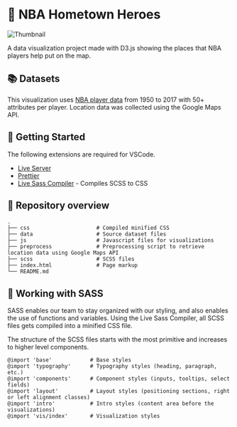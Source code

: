 # 🏀 NBA Hometown Heroes

![Thumbnail](/thumbnail.png)

A data visualization project made with D3.js showing the places that NBA players help put on the map.

## 📚 Datasets
This visualization uses [NBA player data](https://www.kaggle.com/drgilermo/nba-players-stats?select=Seasons_Stats.csv) from 1950 to 2017 with 50+ attributes per player. Location data was collected using the Google Maps API.

## 🧰 Getting Started
The following extensions are required for VSCode.

* [Live Server](https://marketplace.visualstudio.com/items?itemName=ritwickdey.LiveServer)
* [Prettier](https://marketplace.visualstudio.com/items?itemName=esbenp.prettier-vscode)
* [Live Sass Compiler](https://marketplace.visualstudio.com/items?itemName=ritwickdey.live-sass) - Compiles SCSS to CSS

## 📝 Repository overview

```
.
├── css                     # Compiled minified CSS
├── data                    # Source dataset files
├── js                      # Javascript files for visualizations
├── preprocess              # Preprocessing script to retrieve location data using Google Maps API
├── scss                    # SCSS files
├── index.html              # Page markup
└── README.md
```

## 🎨 Working with SASS

SASS enables our team to stay organized with our styling, and also enables the use of functions and variables. Using the Live Sass Compiler, all SCSS files gets compiled into a minified CSS file.

The structure of the SCSS files starts with the most primitive and increases to higher level components.

```
@import 'base'            # Base styles
@import 'typography'      # Typography styles (heading, paragraph, etc.)
@import 'components'      # Component styles (inputs, tooltips, select fields)
@import 'layout'          # Layout styles (positioning sections, right or left alignment classes)
@import 'intro'           # Intro styles (content area before the visualizations)
@import 'vis/index'       # Visualization styles
```
